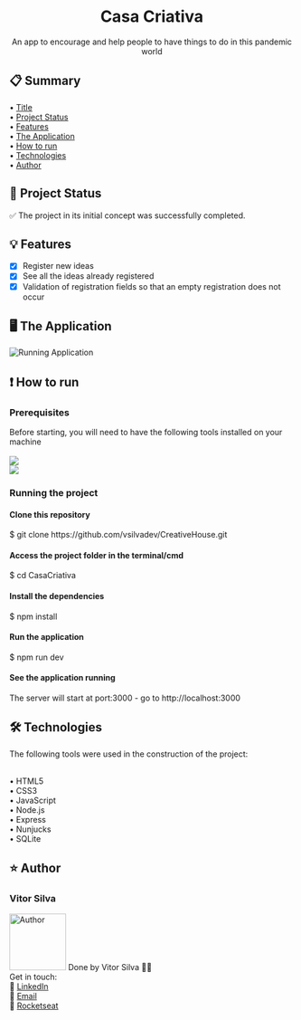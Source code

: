 <h1 align="center">Casa Criativa<a name="title"></a></h1>
<p align="center">An app to encourage and help people to have things to do in this pandemic world</p>

<h2>📋 Summary</h2>
  • <a href="#title">Title</a> <br>
  • <a href="#project_status">Project Status</a> <br>
  • <a href="#features">Features</a> <br>
  • <a href="#application">The Application</a> <br>
  • <a href="#how-to">How to run</a> <br>
  • <a href="#tech">Technologies</a> <br>
  • <a href="#author">Author</a> <br>

<h2>🚀 Project Status<a name="project_status"></a></h2>
✅ The project in its initial concept was successfully completed.


<h2>💡 Features<a name="features"></a></h2>

- [x] Register new ideas
- [x] See all the ideas already registered
- [x] Validation of registration fields so that an empty registration does not occur

<h2>🖥 The Application<a name="application"></a></h2>
<img src="https://github.com/vsilvadev/CreativeHouse/blob/master/github_images/CreativeHouse.gif" alt="Running Application">

<h2>❗ How to run<a name="how-to"></a></h2>
<h3>Prerequisites</h3>
Before starting, you will need to have the following tools installed on your machine<br><br>
<a href="https://git-scm.com">
<img src="https://img.shields.io/static/v1?label=Install&message=GIT&color=f14e32&style=for-the-badge"/>
</a>
<br>
<a href="https://nodejs.org">
<img src="https://img.shields.io/static/v1?label=Install&message=NODE.JS&color=43853d&style=for-the-badge"/>
</a>

<h3>Running the project</h3>
<h4>Clone this repository</h4>
$ git clone https://github.com/vsilvadev/CreativeHouse.git

<h4>Access the project folder in the terminal/cmd</h4>
$ cd CasaCriativa

<h4>Install the dependencies</h4>
$ npm install

<h4>Run the application</h4>
$ npm run dev

<h4>See the application running</h4>
<p>The server will start at port:3000 - go to http://localhost:3000</p>

<h2>🛠 Technologies<a name="tech"></a></h2>
The following tools were used in the construction of the project: <br><br>

• HTML5 <br>
• CSS3 <br>
• JavaScript <br>
• Node.js <br>
• Express <br>
• Nunjucks <br>
• SQLite

<h2>⭐ Author<a name="author"></a></h2>

<h3>Vitor Silva</h3> 
<img src="https://avatars3.githubusercontent.com/u/60434378?s=400&u=f3497d52861de514e8a1973fd3dce8132ed7aa8d&v=4" alt="Author" width="100" height="100">
Done by Vitor Silva 👋🏽 <br>Get in touch: <br>
💼 <a href="https://www.linkedin.com/in/vitor-andre-batista-silva/">LinkedIn</a><br>
📧 <a href="mailto:vitorabsilva10@gmail.com">Email</a><br>
🚀 <a href="https://app.rocketseat.com.br/me/function">Rocketseat</a>
